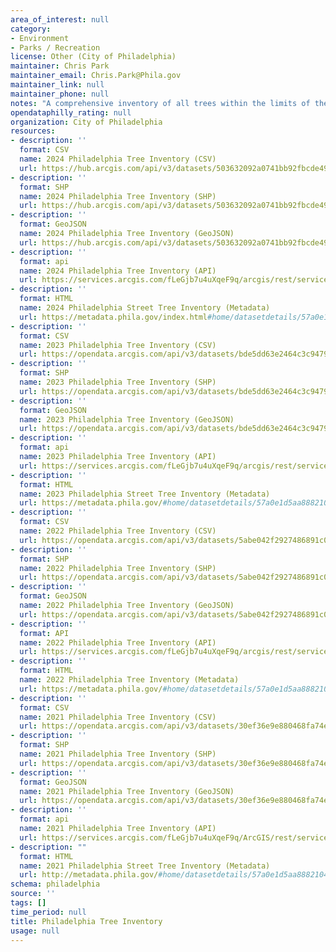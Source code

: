 ```yaml
---
area_of_interest: null
category:
- Environment
- Parks / Recreation
license: Other (City of Philadelphia)
maintainer: Chris Park
maintainer_email: Chris.Park@Phila.gov
maintainer_link: null
maintainer_phone: null
notes: "A comprehensive inventory of all trees within the limits of the City of Philadelphia. This dataset is a snapshot in time from 2021 and will update yearly."
opendataphilly_rating: null
organization: City of Philadelphia
resources:
- description: ''
  format: CSV
  name: 2024 Philadelphia Tree Inventory (CSV)
  url: https://hub.arcgis.com/api/v3/datasets/503632092a0741bb92fbcde496722691_0/downloads/data?format=csv&spatialRefId=3857&where=1%3D1
- description: ''
  format: SHP
  name: 2024 Philadelphia Tree Inventory (SHP)
  url: https://hub.arcgis.com/api/v3/datasets/503632092a0741bb92fbcde496722691_0/downloads/data?format=shp&spatialRefId=3857&where=1%3D1
- description: ''
  format: GeoJSON
  name: 2024 Philadelphia Tree Inventory (GeoJSON)
  url: https://hub.arcgis.com/api/v3/datasets/503632092a0741bb92fbcde496722691_0/downloads/data?format=geojson&spatialRefId=4326&where=1%3D1
- description: ''
  format: api
  name: 2024 Philadelphia Tree Inventory (API)
  url: https://services.arcgis.com/fLeGjb7u4uXqeF9q/arcgis/rest/services/ppr_tree_inventory_2024/FeatureServer/0/query?outFields=*&where=1%3D1
- description: ''
  format: HTML
  name: 2024 Philadelphia Street Tree Inventory (Metadata)
  url: https://metadata.phila.gov/index.html#home/datasetdetails/57a0e1d5aa8882104134830e/representationdetails/6712a84369bfb502b397a31f/  
- description: ''
  format: CSV
  name: 2023 Philadelphia Tree Inventory (CSV)
  url: https://opendata.arcgis.com/api/v3/datasets/bde5dd63e2464c3c94797f83c3076374_0/downloads/data?format=csv&spatialRefId=4326&where=1%3D1
- description: ''
  format: SHP
  name: 2023 Philadelphia Tree Inventory (SHP)
  url: https://opendata.arcgis.com/api/v3/datasets/bde5dd63e2464c3c94797f83c3076374_0/downloads/data?format=shp&spatialRefId=4326&where=1%3D1
- description: ''
  format: GeoJSON
  name: 2023 Philadelphia Tree Inventory (GeoJSON)
  url: https://opendata.arcgis.com/api/v3/datasets/bde5dd63e2464c3c94797f83c3076374_0/downloads/data?format=geojson&spatialRefId=4326&where=1%3D1
- description: ''
  format: api
  name: 2023 Philadelphia Tree Inventory (API)
  url: https://services.arcgis.com/fLeGjb7u4uXqeF9q/arcgis/rest/services/ppr_tree_inventory_2023/FeatureServer/0/query?outFields=*&where=1%3D1
- description: ''
  format: HTML
  name: 2023 Philadelphia Street Tree Inventory (Metadata)
  url: https://metadata.phila.gov/#home/datasetdetails/57a0e1d5aa8882104134830e/representationdetails/653c0ec9e446dd00265a7e1a/
- description: ''
  format: CSV
  name: 2022 Philadelphia Tree Inventory (CSV)
  url: https://opendata.arcgis.com/api/v3/datasets/5abe042f2927486891c049cf064338cb_0/downloads/data?format=csv&spatialRefId=4326&where=1%3D1
- description: ''
  format: SHP
  name: 2022 Philadelphia Tree Inventory (SHP)
  url: https://opendata.arcgis.com/api/v3/datasets/5abe042f2927486891c049cf064338cb_0/downloads/data?format=shp&spatialRefId=4326&where=1%3D1
- description: ''
  format: GeoJSON
  name: 2022 Philadelphia Tree Inventory (GeoJSON)
  url: https://opendata.arcgis.com/api/v3/datasets/5abe042f2927486891c049cf064338cb_0/downloads/data?format=geojson&spatialRefId=4326&where=1%3D1
- description: ''
  format: API
  name: 2022 Philadelphia Tree Inventory (API)
  url: https://services.arcgis.com/fLeGjb7u4uXqeF9q/arcgis/rest/services/PPR_Tree_Inventory_2022/FeatureServer
- description: ''
  format: HTML
  name: 2022 Philadelphia Tree Inventory (Metadata)
  url: https://metadata.phila.gov/#home/datasetdetails/57a0e1d5aa8882104134830e/representationdetails/635693df69b7d900237d1cdc/
- description: ''
  format: CSV
  name: 2021 Philadelphia Tree Inventory (CSV)
  url: https://opendata.arcgis.com/api/v3/datasets/30ef36e9e880468fa74e2d5b18da4cfb_0/downloads/data?format=csv&spatialRefId=4326
- description: ''
  format: SHP
  name: 2021 Philadelphia Tree Inventory (SHP)
  url: https://opendata.arcgis.com/api/v3/datasets/30ef36e9e880468fa74e2d5b18da4cfb_0/downloads/data?format=shp&spatialRefId=4326
- description: ''
  format: GeoJSON
  name: 2021 Philadelphia Tree Inventory (GeoJSON)
  url: https://opendata.arcgis.com/api/v3/datasets/30ef36e9e880468fa74e2d5b18da4cfb_0/downloads/data?format=geojson&spatialRefId=4326
- description: ''
  format: api
  name: 2021 Philadelphia Tree Inventory (API)
  url: https://services.arcgis.com/fLeGjb7u4uXqeF9q/ArcGIS/rest/services/PPR_Tree_Inventory_2021/FeatureServer/0/query?where=1%3D1
- description: ""
  format: HTML
  name: 2021 Philadelphia Street Tree Inventory (Metadata)
  url: http://metadata.phila.gov/#home/datasetdetails/57a0e1d5aa8882104134830e/representationdetails/57a0e1d6aa88821041348312/
schema: philadelphia
source: ''
tags: []
time_period: null
title: Philadelphia Tree Inventory
usage: null
---
```

